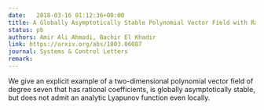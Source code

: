 ```yaml
---
date:   2018-03-16 01:12:36+00:00
title: A Globally Asymptotically Stable Polynomial Vector Field with Rational Coefficients and no Local Polynomial Lyapunov Function
status: pb
authors: Amir Ali Ahmadi, Bachir El Khadir
link: https://arxiv.org/abs/1803.06087
journal: Systems & Control Letters
remark: 
---
```


We give an explicit example of a two-dimensional polynomial vector field of degree seven that has rational coefficients, is globally asymptotically stable, but does not admit an analytic Lyapunov function even locally.


